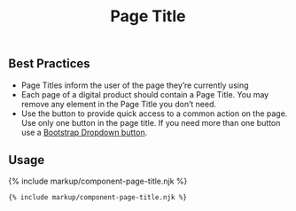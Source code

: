﻿---
title: Page Title
summary: The Page Title block explains the purpose of a page.
tags: components
layout: guide
eleventyNavigation:
  key: Page Title
  parent: Components
  order: 220
  excerpt: The Page Title block explains the purpose of a page.
  img: /img/illustrations/illus-page-title.svg
---

## Best Practices

- Page Titles inform the user of the page they’re currently using
- Each page of a digital product should contain a Page Title. You may remove any element in the Page Title you don’t need. 
- Use the button to provide quick access to a common action on the page. Use only one button in the page title. If you need more than one button use a <a href="https://getbootstrap.com/docs/4.5/components/dropdowns/#single-button" target="_blank">Bootstrap Dropdown button</a>.

## Usage

{% include markup/component-page-title.njk %}

``` html
{% include markup/component-page-title.njk %}
```
